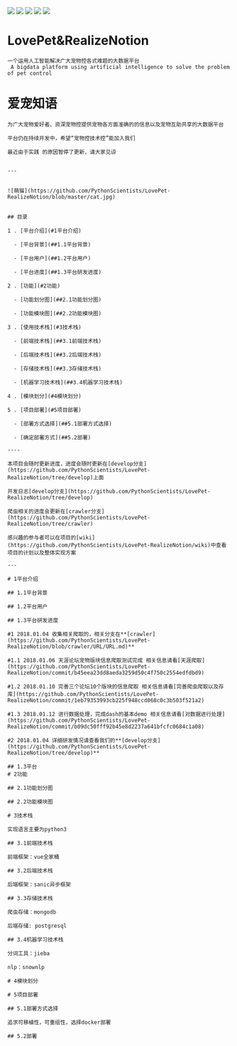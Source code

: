 ![](https://img.shields./travis/rust-lang/rust/master.svg)
![](https://img.shields.io/scrutinizer/coverage/g/phpmyadmin/phpmyadmin/master.svg)
![](https://img.shields.io/sensiolabs/i/45afb680-d4e6-4e66-93ea-bcfa79eb8a87.svg)
![](https://img..io/dotnet.myget/dotnet-coreclr/dt/Microsoft.DotNet.CoreCLR.svg)
![](https://img.shields.io/badge/python-3.6-orange.svg)

# LovePet&RealizeNotion

```
一个运用人工智能解决广大宠物控各式难题的大数据平台
 A bigdata platform using artificial intelligence to solve the problem of pet control 
```

# 爱宠知语

`为广大宠物爱好者、资深宠物控提供宠物各方面准确的的信息以及宠物互助共享的大数据平台`

`平台仍在持续开发中，希望“宠物控技术控”能加入我们`

`最近由于实践 的原因暂停了更新，请大家见谅`

`````

---


![萌猫](https://github.com/PythonScientists/LovePet-RealizeNotion/blob/master/cat.jpg)


## 目录

1 . [平台介绍](#1平台介绍)

  - [平台背景](##1.1平台背景)
  
  - [平台用户](##1.2平台用户)
  
  - [平台进度](##1.3平台研发进度)
    
2 . [功能](#2功能)

  - [功能划分图](##2.1功能划分图)
  
  - [功能模块图](##2.2功能模块图)

3 . [使用技术栈](#3技术栈)
  
  - [前端技术栈](##3.1前端技术栈)
  
  - [后端技术栈](##3.2后端技术栈)
  
  - [存储技术栈](##3.3存储技术栈)
  
  - [机器学习技术栈](##3.4机器学习技术栈)

4 . [模块划分](#4模块划分)

5 . [项目部署](#5项目部署)

  - [部署方式选择](##5.1部署方式选择)
  
  - [确定部署方式](##5.2部署)

----

本项目会随时更新进度，进度会随时更新在[develop分支](https://github.com/PythonScientists/LovePet-RealizeNotion/tree/develop)上面

开发日志[develop分支](https://github.com/PythonScientists/LovePet-RealizeNotion/tree/develop)

爬虫相关的进度会更新在[crawler分支](https://github.com/PythonScientists/LovePet-RealizeNotion/tree/crawler)

感兴趣的参与者可以在项目的[wiki](https://github.com/PythonScientists/LovePet-RealizeNotion/wiki)中查看项目的计划以及整体实现方案

---

# 1平台介绍

## 1.1平台背景

## 1.2平台用户

## 1.3平台研发进度

#1 2018.01.04 收集相关爬取的，相关分支在**[crawler](https://github.com/PythonScientists/LovePet-RealizeNotion/blob/crawler/URL/URL.md)**

#1.1 2018.01.06 天涯论坛宠物版块信息爬取测试完成 相关信息请看[天涯爬取](https://github.com/PythonScientists/LovePet-RealizeNotion/commit/b45eea23dd8aeda3259d50c4f750c2554edfdbd9)

#1.2 2018.01.10 完善三个论坛10个版块的信息爬取 相关信息请看[完善爬虫爬取以及存库](https://github.com/PythonScientists/LovePet-RealizeNotion/commit/1eb79353993cb225f948ccd068c0c3b503f521a2)

#1.3 2018.01.12 进行数据处理，完成dash的基本demo 相关信息请看[对数据进行处理](https://github.com/PythonScientists/LovePet-RealizeNotion/commit/b09dc50fff92b45e8d2237a641bfcfc0684c1a08)

#2 2018.01.04 详细研发情况请查看我们的**[develop分支](https://github.com/PythonScientists/LovePet-RealizeNotion/tree/develop)**

## 1.3平台
# 2功能

## 2.1功能划分图

## 2.2功能模块图

# 3技术栈 

实现语言主要为python3

## 3.1前端技术栈

前端框架：vue全家桶

## 3.2后端技术栈

后端框架：sanic异步框架

## 3.3存储技术栈

爬虫存储：mongodb

后端存储: postgresql

## 3.4机器学习技术栈

分词工具：jieba

nlp：snownlp

# 4模块划分

# 5项目部署

## 5.1部署方式选择

追求可移植性，可重组性，选择docker部署

## 5.2部署
